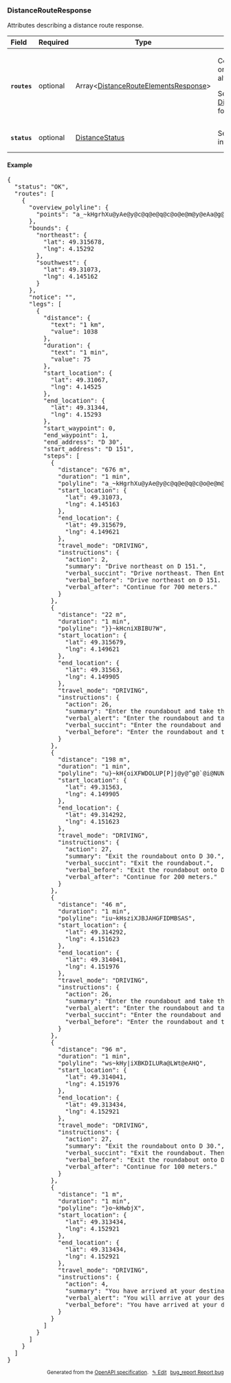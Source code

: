 <!--- This is a generated file, do not edit! -->
<!--- [START woosmap_http_schema_distancerouteresponse] -->
<h3 class="schema-object" id="DistanceRouteResponse">DistanceRouteResponse</h3>

Attributes describing a distance route response.

| Field                                                                                                      | Required | Type                                                                                                         | Description                                                                                                                                                                                                                                                  |
| :--------------------------------------------------------------------------------------------------------- | -------- | ------------------------------------------------------------------------------------------------------------ | ------------------------------------------------------------------------------------------------------------------------------------------------------------------------------------------------------------------------------------------------------------ |
| <h4 id="DistanceRouteResponse-routes" class="add-link schema-object-property-key"><code>routes</code></h4> | optional | Array&lt;[DistanceRouteElementsResponse](#DistanceRouteElementsResponse "DistanceRouteElementsResponse")&gt; | <div class="ref-property-description"><p>Contains an array of routes from origin to destination (only one if alternatives is not specified)</p><p>See <a href="#DistanceRouteElementsResponse">DistanceRouteElementsResponse</a> for more information.</div> |
| <h4 id="DistanceRouteResponse-status" class="add-link schema-object-property-key"><code>status</code></h4> | optional | [DistanceStatus](#DistanceStatus "DistanceStatus")                                                           | See [DistanceStatus](#DistanceStatus "DistanceStatus") for more information.                                                                                                                                                                                 |

<h4 class="schema-object-example" id="DistanceRouteResponse-example">Example</h4>

<pre class="notranslate lang-json prettyprint">{
  "status": "OK",
  "routes": [
    {
      "overview_polyline": {
        "points": "a_~kHgrhXu@yAe@y@c@q@e@q@c@o@e@m@y@eAa@g@a@c@Y[UUQQYUQOSOQKSKOKQISIWKSEUEMCQAa@CeA@[E}@EUAOEOGKKIOM[I]Ea@A[?QBIBU?WFWDOLUP[P]j@y@^g@`@i@NUNONMJKJIFELCJBJAHGFIDMBSASBKDILURa@LWt@eAHQ"
      },
      "bounds": {
        "northeast": {
          "lat": 49.315678,
          "lng": 4.15292
        },
        "southwest": {
          "lat": 49.31073,
          "lng": 4.145162
        }
      },
      "notice": "",
      "legs": [
        {
          "distance": {
            "text": "1 km",
            "value": 1038
          },
          "duration": {
            "text": "1 min",
            "value": 75
          },
          "start_location": {
            "lat": 49.31067,
            "lng": 4.14525
          },
          "end_location": {
            "lat": 49.31344,
            "lng": 4.15293
          },
          "start_waypoint": 0,
          "end_waypoint": 1,
          "end_address": "D 30",
          "start_address": "D 151",
          "steps": [
            {
              "distance": "676 m",
              "duration": "1 min",
              "polyline": "a_~kHgrhXu@yAe@y@c@q@e@q@c@o@e@m@y@eAa@g@a@c@Y[UUQQYUQOSOQKSKOKQISIWKSEUEMCQAa@CeA@[E}@EUAOEOGKKIOM[I]Ea@A[?Q",
              "start_location": {
                "lat": 49.31073,
                "lng": 4.145163
              },
              "end_location": {
                "lat": 49.315679,
                "lng": 4.149621
              },
              "travel_mode": "DRIVING",
              "instructions": {
                "action": 2,
                "summary": "Drive northeast on D 151.",
                "verbal_succint": "Drive northeast. Then Enter the roundabout and take the 2nd exit onto D 30.",
                "verbal_before": "Drive northeast on D 151. Then Enter the roundabout and take the 2nd exit onto D 30.",
                "verbal_after": "Continue for 700 meters."
              }
            },
            {
              "distance": "22 m",
              "duration": "1 min",
              "polyline": "}}~kHcniXBIBU?W",
              "start_location": {
                "lat": 49.315679,
                "lng": 4.149621
              },
              "end_location": {
                "lat": 49.31563,
                "lng": 4.149905
              },
              "travel_mode": "DRIVING",
              "instructions": {
                "action": 26,
                "summary": "Enter the roundabout and take the 2nd exit onto D 30.",
                "verbal_alert": "Enter the roundabout and take the 2nd exit onto D 30.",
                "verbal_succint": "Enter the roundabout and take the 2nd exit.",
                "verbal_before": "Enter the roundabout and take the 2nd exit onto D 30."
              }
            },
            {
              "distance": "198 m",
              "duration": "1 min",
              "polyline": "u}~kH{oiXFWDOLUP[P]j@y@^g@`@i@NUNONMJKJIFELC",
              "start_location": {
                "lat": 49.31563,
                "lng": 4.149905
              },
              "end_location": {
                "lat": 49.314292,
                "lng": 4.151623
              },
              "travel_mode": "DRIVING",
              "instructions": {
                "action": 27,
                "summary": "Exit the roundabout onto D 30.",
                "verbal_succint": "Exit the roundabout.",
                "verbal_before": "Exit the roundabout onto D 30.",
                "verbal_after": "Continue for 200 meters."
              }
            },
            {
              "distance": "46 m",
              "duration": "1 min",
              "polyline": "iu~kHsziXJBJAHGFIDMBSAS",
              "start_location": {
                "lat": 49.314292,
                "lng": 4.151623
              },
              "end_location": {
                "lat": 49.314041,
                "lng": 4.151976
              },
              "travel_mode": "DRIVING",
              "instructions": {
                "action": 26,
                "summary": "Enter the roundabout and take the 1st exit onto D 30.",
                "verbal_alert": "Enter the roundabout and take the 1st exit onto D 30.",
                "verbal_succint": "Enter the roundabout and take the 1st exit.",
                "verbal_before": "Enter the roundabout and take the 1st exit onto D 30."
              }
            },
            {
              "distance": "96 m",
              "duration": "1 min",
              "polyline": "ws~kHy|iXBKDILURa@LWt@eAHQ",
              "start_location": {
                "lat": 49.314041,
                "lng": 4.151976
              },
              "end_location": {
                "lat": 49.313434,
                "lng": 4.152921
              },
              "travel_mode": "DRIVING",
              "instructions": {
                "action": 27,
                "summary": "Exit the roundabout onto D 30.",
                "verbal_succint": "Exit the roundabout. Then, in 100 meters, You will arrive at your destination.",
                "verbal_before": "Exit the roundabout onto D 30. Then, in 100 meters, You will arrive at your destination.",
                "verbal_after": "Continue for 100 meters."
              }
            },
            {
              "distance": "1 m",
              "duration": "1 min",
              "polyline": "}o~kHwbjX",
              "start_location": {
                "lat": 49.313434,
                "lng": 4.152921
              },
              "end_location": {
                "lat": 49.313434,
                "lng": 4.152921
              },
              "travel_mode": "DRIVING",
              "instructions": {
                "action": 4,
                "summary": "You have arrived at your destination.",
                "verbal_alert": "You will arrive at your destination.",
                "verbal_before": "You have arrived at your destination."
              }
            }
          ]
        }
      ]
    }
  ]
}</pre>

<p style="text-align: right; font-size: smaller;">Generated from the <a data-label="openapi-github" href="https://github.com/woosmap/openapi-specification" title="Woosmap OpenAPI Specification" class="external">OpenAPI specification</a>.
<a data-label="openapi-github-woosmap-http-schema-distancerouteresponse" data-action="edit" style="margin-left: 5px;" href="https://github.com/woosmap/openapi-specification/blob/main/specification/schemas/DistanceRouteResponse.yml" title="Edit on GitHub">✎ Edit</a>
<a data-label="openapi-github-woosmap-http-schema-distancerouteresponse" data-action="bug" style="margin-left: 5px;" href="https://github.com/woosmap/openapi-specification/issues/new?assignees=&labels=type%3A+bug%2C+triage+me&template=bug_report.md&title=[schemas] Bug - DistanceRouteResponse" title="File bug for schemas on GitHub"><span class="material-icons">bug_report</span> Report bug</a>
</p>

<!--- [END woosmap_http_schema_distancerouteresponse] -->
